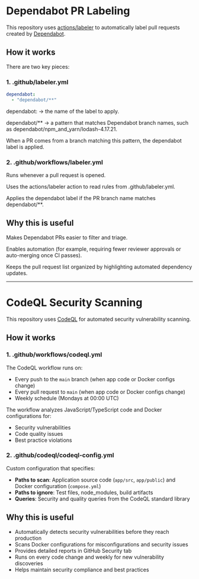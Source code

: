 # Dependabot PR Labeling

This repository uses [actions/labeler](https://github.com/actions/labeler) to
automatically label pull requests created by [Dependabot](https://github.com/dependabot).

## How it works

There are two key pieces:

### 1. .github/labeler.yml

```yaml
dependabot:
  - "dependabot/**"
```

dependabot: → the name of the label to apply.

dependabot/** → a pattern that matches Dependabot branch names, such as
dependabot/npm_and_yarn/lodash-4.17.21.

When a PR comes from a branch matching this pattern, the dependabot label is applied.


### 2. .github/workflows/labeler.yml


Runs whenever a pull request is opened.

Uses the actions/labeler action to read rules from .github/labeler.yml.

Applies the dependabot label if the PR branch name matches dependabot/**.

## Why this is useful

Makes Dependabot PRs easier to filter and triage.

Enables automation (for example, requiring fewer reviewer approvals or
auto-merging once CI passes).

Keeps the pull request list organized by highlighting automated dependency updates.

---

# CodeQL Security Scanning

This repository uses [CodeQL](https://codeql.github.com/) for automated security vulnerability scanning.

## How it works

### 1. .github/workflows/codeql.yml

The CodeQL workflow runs on:
- Every push to the `main` branch (when app code or Docker configs change)
- Every pull request to `main` (when app code or Docker configs change)
- Weekly schedule (Mondays at 00:00 UTC)

The workflow analyzes JavaScript/TypeScript code and Docker configurations for:
- Security vulnerabilities
- Code quality issues
- Best practice violations

### 2. .github/codeql/codeql-config.yml

Custom configuration that specifies:
- **Paths to scan**: Application source code (`app/src`, `app/public`) and Docker configuration (`compose.yml`)
- **Paths to ignore**: Test files, node_modules, build artifacts
- **Queries**: Security and quality queries from the CodeQL standard library

## Why this is useful

- Automatically detects security vulnerabilities before they reach production
- Scans Docker configurations for misconfigurations and security issues
- Provides detailed reports in GitHub Security tab
- Runs on every code change and weekly for new vulnerability discoveries
- Helps maintain security compliance and best practices
